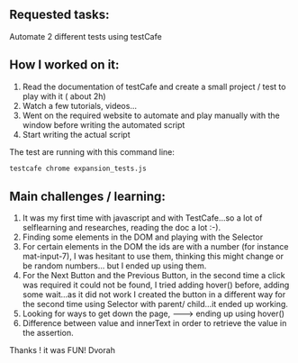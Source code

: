 ## Requested tasks:
Automate 2 different tests using testCafe 

## How I worked on it:
1. Read the documentation of testCafe and create a small project / test to play with it ( about 2h)
2. Watch a few tutorials, videos...
3. Went on the required website to automate and play manually with the window before writing the automated script
4. Start writing the actual script 

The test are running with this command line:
```bash
testcafe chrome expansion_tests.js
```

## Main challenges / learning:
1. It was my first time with javascript and with TestCafe...so a lot of selflearning and researches, reading the doc a lot :-). 
2. Finding some elements in the DOM and playing with the Selector
3. For certain elements in the DOM the ids are with a number (for instance mat-input-7), I was hesitant to use them, thinking this might change or be random numbers... but I ended up using them.
4. For the Next Button and the Previous Button, in the second time a click was required it could not be found, I tried adding hover() before, adding some wait...as it did not work I created the button in a different way for the second time using Selector with parent/ child...it ended up working.
5. Looking for ways to get down the page, ---> ending up using hover() 
6. Difference between value and innerText in order to retrieve the value in the assertion.


Thanks ! it was FUN!
Dvorah


